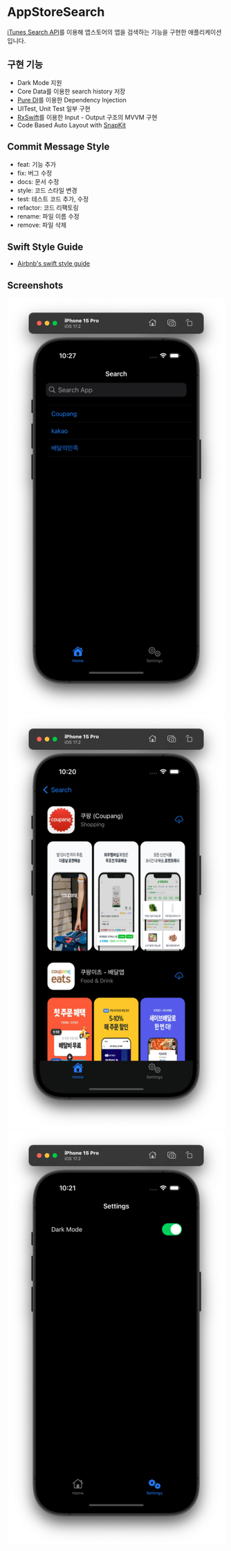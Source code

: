 # AppStoreSearch

[iTunes Search API](https://developer.apple.com/library/archive/documentation/AudioVideo/Conceptual/iTuneSearchAPI/Searching.html#//apple_ref/doc/uid/TP40017632-CH5-SW1)를 이용해 앱스토어의 앱을 검색하는 기능을 구현한 애플리케이션입니다.

## 구현 기능
* Dark Mode 지원
* Core Data를 이용한 search history 저장
* [Pure DI](https://blog.ploeh.dk/2014/06/10/pure-di/)를 이용한 Dependency Injection
* UITest, Unit Test 일부 구현
* [RxSwift](https://github.com/ReactiveX/RxSwift)를 이용한 Input - Output 구조의 MVVM 구현
* Code Based Auto Layout with [SnapKit](https://github.com/SnapKit/SnapKit)

## Commit Message Style
* feat: 기능 추가
* fix: 버그 수정
* docs: 문서 수정
* style: 코드 스타일 변경
* test: 테스트 코드 추가, 수정
* refactor: 코드 리팩토링
* rename: 파일 이름 수정
* remove: 파일 삭제

## Swift Style Guide
* [Airbnb's swift style guide](https://github.com/airbnb/swift)

## Screenshots
![home](Resources/home.png)
![result](Resources/search_result.png)
![settings](Resources/settings.png)
